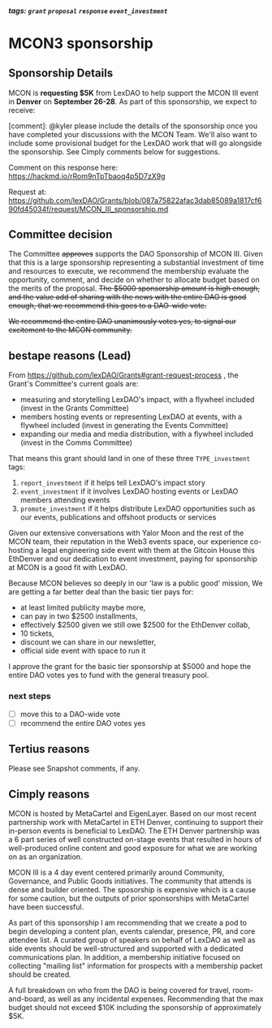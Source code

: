 ##### tags: `grant` `proposal` `response` `event_investment`

# MCON3 sponsorship
## Sponsorship Details
MCON is **requesting $5K** from LexDAO to help support the MCON III event in **Denver** on **September 26-28**.  As part of this sponsorship, we expect to receive:

[comment]: @kyler please include the details of the sponsorship once you have completed your discussions with the MCON Team.  We'll also want to include some provisional budget for the LexDAO work that will go alongside the sponsorship.  See Cimply comments below for suggestions.



Comment on this response here: https://hackmd.io/rRom9nTpTbaoq4p5D7zX9g

Request at: https://github.com/lexDAO/Grants/blob/087a75822afac3dab85089a1817cf690fd45034f/request/MCON_III_sponsorship.md

## Committee decision

The Committee ~~approves~~ supports the DAO Sponsorship of MCON III. Given that this is a large sponsorship representing a substantial investment of time and resources to execute, we recommend the membership evaluate the opportunity, comment, and decide on whether to allocate budget based on the merits of the proposal.
~~The $5000 sponsorship amount is high enough, and the value add of sharing with the news with the entire DAO is good enough, that we recommend this goes to a DAO-wide vote.~~

~~We recommend the entire DAO unanimously votes yes, to signal our excitement to the MCON community.~~

## bestape reasons (Lead)

From https://github.com/lexDAO/Grants#grant-request-process , the Grant's Committee's current goals are:

* measuring and storytelling LexDAO's impact, with a flywheel included (invest in the Grants Committee)
* members hosting events or representing LexDAO at events, with a flywheel included (invest in generating the Events Committee)
* expanding our media and media distribution, with a flywheel included (invest in the Comms Committee)

That means this grant should land in one of these three `TYPE_investment` tags:

1. `report_investment` if it helps tell LexDAO's impact story
2. `event_investment` if it involves LexDAO hosting events or LexDAO members attending events
3. `promote_investment` if it helps distribute LexDAO opportunities such as our events, publications and offshoot products or services

Given our extensive conversations with Yalor Moon and the rest of the MCON team, their reputation in the Web3 events space, our experience co-hosting a legal engineering side event with them at the Gitcoin House this EthDenver and our dedication to event investment, paying for sponsorship at MCON is a good fit with LexDAO.

Because MCON believes so deeply in our 'law is a public good' mission, We are getting a far better deal than the basic tier pays for:

* at least limited publicity maybe more,
* can pay in two $2500 installments,
* effectively $2500 given we still owe $2500 for the EthDenver collab,
* 10 tickets, 
* discount we can share in our newsletter,
* official side event with space to run it

I approve the grant for the basic tier sponsorship at $5000 and hope the entire DAO votes yes to fund with the general treasury pool.

### next steps

- [ ] move this to a DAO-wide vote
- [ ] recommend the entire DAO votes yes

## Tertius reasons

Please see Snapshot comments, if any.

## Cimply reasons
MCON is hosted by MetaCartel and EigenLayer.  Based on our most recent partnership work with MetaCartel in ETH Denver, continuing to support their in-person events is beneficial to LexDAO.  The ETH Denver partnership was a 6 part series of well constructed on-stage events that resulted in hours of well-produced online content and good exposure for what we are working on as an organization.

MCON III is a 4 day event centered primarily around Community, Governance, and Public Goods initiatives.  The community that attends is dense and builder oriented.  The sposorship is expensive which is a cause for some caution, but the outputs of prior sponsorships with MetaCartel have been successful.

As part of this sponsorship I am recommending that we create a pod to begin developing a content plan, events calendar, presence, PR, and core attendee list.  A curated group of speakers on behalf of LexDAO as well as side events should be well-structured and supported with a dedicated communications plan.  In addition, a membership initiative focused on collecting "mailing list" information for prospects with a membership packet should be created.

A full breakdown on who from the DAO is being covered for travel, room-and-board, as well as any incidental expenses.  Recommending that the max budget should not exceed $10K including the sponsorship of approximately $5K.
